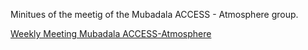 Minitues of the meetig of the Mubadala ACCESS - Atmosphere group.


[Weekly Meeting Mubadala ACCESS-Atmosphere](https://docs.google.com/document/d/1xCSmSpWeJ_CGb0pLq9wHsEHTevpHDF48kNFCESWV6Rg/edit?usp=drive_link)


